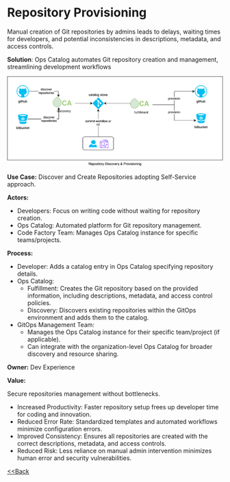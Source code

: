 # Repository Provisioning

Manual creation of Git repositories by admins leads to delays, waiting times for developers, and potential inconsistencies in descriptions, metadata, and access controls.

**Solution**: Ops Catalog automates Git repository creation and management, streamlining development workflows


![Issue Assignment](../assets/images/usecases/8.codefactory.svg)

**Use Case:** Discover and Create Repositories adopting Self-Service approach. 

**Actors:**

- Developers: Focus on writing code without waiting for repository creation.
- Ops Catalog: Automated platform for Git repository management.
- Code Factory Team: Manages Ops Catalog instance for specific teams/projects.

**Process:**

- Developer: Adds a catalog entry in Ops Catalog specifying repository details.
- Ops Catalog:
  - Fulfillment: Creates the Git repository based on the provided information, including descriptions, metadata, and access control policies.
  - Discovery: Discovers existing repositories within the GitOps environment and adds them to the catalog.
- GitOps Management Team:
  - Manages the Ops Catalog instance for their specific team/project (if applicable).
  - Can integrate with the organization-level Ops Catalog for broader discovery and resource sharing.

**Owner:** Dev Experience

**Value:** 

Secure repositories management without bottlenecks.

- Increased Productivity: Faster repository setup frees up developer time for coding and innovation.
- Reduced Error Rate: Standardized templates and automated workflows minimize configuration errors.
- Improved Consistency: Ensures all repositories are created with the correct descriptions, metadata, and access controls.
- Reduced Risk: Less reliance on manual admin intervention minimizes human error and security vulnerabilities.


[<<Back](../usecases.md)
